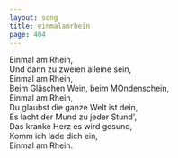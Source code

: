 ```yaml
---
layout: song
title: einmalamrhein
page: 404
---
```


﻿Einmal am Rhein,  
Und dann zu zweien alleine sein,  
Einmal am Rhein,  
Beim Gläschen Wein, beim MOndenschein,  
Einmal am Rhein,  
Du glaubst die ganze Welt ist dein,  
Es lacht der Mund zu jeder Stund',  
Das kranke Herz es wird gesund,  
Komm ich lade dich ein,  
Einmal am Rhein.  
